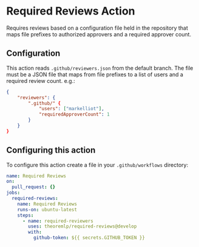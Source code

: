 # Required Reviews Action

Requires reviews based on a configuration file held in the repository that maps file prefixes to authorized approvers and a required approver count.

## Configuration

This action reads `.github/reviewers.json` from the default branch. The file must be a JSON file that maps from file prefixes
to a list of users and a required review count. e.g.:

```json
{
    "reviewers": {
        ".github/" {
            "users": ["markelliot"],
            "requiredApproverCount": 1
        }
    }
}
```

## Configuring this action

To configure this action create a file in your `.github/workflows` directory:

```yaml
name: Required Reviews
on:
  pull_request: {}
jobs:
  required-reviews:
    name: Required Reviews
    runs-on: ubuntu-latest
    steps:
      - name: required-reviewers
        uses: theoremlp/required-reviews@develop
        with:
          github-token: ${{ secrets.GITHUB_TOKEN }}
```
